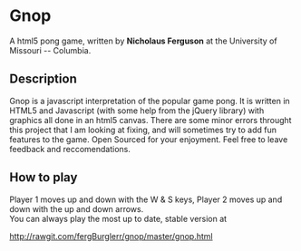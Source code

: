 Gnop
====

A html5 pong game, written by **Nicholaus Ferguson** at the University of Missouri -- Columbia.  


Description
-----------

Gnop is a javascript interpretation of the popular game pong.
It is written in HTML5 and Javascript (with some help from the jQuery library) with graphics all done in an html5 canvas.
There are some minor errors throught this project that I am looking at fixing,
and will sometimes try to add fun features to the game.  Open Sourced for your enjoyment.
Feel free to leave feedback and reccomendations.


How to play
-----------

Player 1 moves up and down with the W & S keys, Player 2 moves up and down with the up and down arrows.  
You can always play the most up to date, stable version at 

http://rawgit.com/fergBurglerr/gnop/master/gnop.html
